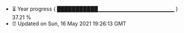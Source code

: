 - ⏳ Year progress { ███████████▁▁▁▁▁▁▁▁▁▁▁▁▁▁▁▁▁▁▁ } 37.21 %
- ⏰ Updated on Sun, 16 May 2021 19:26:13 GMT

